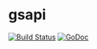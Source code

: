 # gsapi

[![Build Status](https://travis-ci.org/subosito/gsapi.svg?branch=master)](https://travis-ci.org/subosito/gsapi)
[![GoDoc](https://godoc.org/github.com/subosito/gsapi?status.png)](https://godoc.org/github.com/subosito/gsapi)

